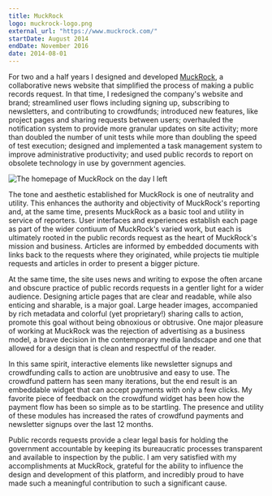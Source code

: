 ```yaml
---
title: MuckRock
logo: muckrock-logo.png
external_url: "https://www.muckrock.com/"
startDate: August 2014
endDate: November 2016
date: 2014-08-01
---
```


For two and a half years I designed and developed [MuckRock](https://www.muckrock.com/), a collaborative news website that simplified the process of making a public records request.
In that time, I redesigned the company's website and brand; streamlined user flows including signing up, subscribing to newsletters, and contributing to crowdfunds; introduced new features, like project pages and sharing requests between users; overhauled the notification system to provide more granular updates on site activity; more than doubled the number of unit tests while more than doubling the speed of test execution; designed and implemented a task management system to improve administrative productivity; and used public records to report on obsolete technology in use by government agencies.

<img src="{{site.images}}/projects/muckrock-current.png" title="MuckRock Homepage" alt="The homepage of MuckRock on the day I left" class="mac-window" />

The tone and aesthetic established for MuckRock is one of neutrality and utility.
This enhances the authority and objectivity of MuckRock's reporting and, at the same time, presents MuckRock as a basic tool and utility in service of reporters.
User interfaces and experiences establish each page as part of the wider contiuum of MuckRock's varied work, but each is ultimately rooted in the public records request as the heart of MuckRock's mission and business.
Articles are informed by embedded documents with links back to the requests where they originated, while projects tie multiple requests and articles in order to present a bigger picture.

At the same time, the site uses news and writing to expose the often arcane and obscure practice of public records requests in a gentler light for a wider audience.
Designing article pages that are clear and readable, while also enticing and sharable, is a major goal.
Large header images, accompanied by rich metadata and colorful (yet proprietary!) sharing calls to action, promote this goal without being obnoxious or obtrusive.
One major pleasure of working at MuckRock was the rejection of advertising as a business model, a brave decision in the contemporary media landscape and one that allowed for a design that is clean and respectful of the reader.

In this same spirit, interactive elements like newsletter signups and crowdfunding calls to action are unobtrusive and easy to use.
The crowdfund pattern has seen many iterations, but the end result is an embeddable widget that can accept payments with only a few clicks.
My favorite piece of feedback on the crowdfund widget has been how the payment flow has been so simple as to be startling.
The presence and utility of these modules has increased the rates of crowdfund payments and newsletter signups over the last 12 months.

Public records requests provide a clear legal basis for holding the government accountable by keeping its bureaucratic processes transparent and available to inspection by the public.
I am very satisfied with my accomplishments at MuckRock, grateful for the ability to influence the design and development of this platform, and incredibly proud to have made such a meaningful contribution to such a significant cause.
